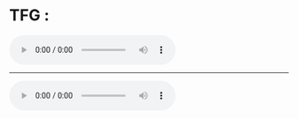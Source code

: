 # TFG : 

<audio controls>
  <source src="([https://github.com/santirf01/](https://github.com/santirf01/TFG_TTS/blob/main/Audios/216MultiSpeaker/0-audio_171900_cfb4c531a464cabe8a63.wav))"autoplay>
  Tu navegador no soporta la reproducción de audio.
  </audio>
  

****

<audio controls>
  <source src="([drive](https://drive.google.com/file/d/1fNRgQ4MWNhaotHgSfbDuWXV5ZPK6rUht/view?usp=share_link))" type = "audio/wav" autoplay>
  Tu navegador no soporta la reproducción de audio.
 </audio>
